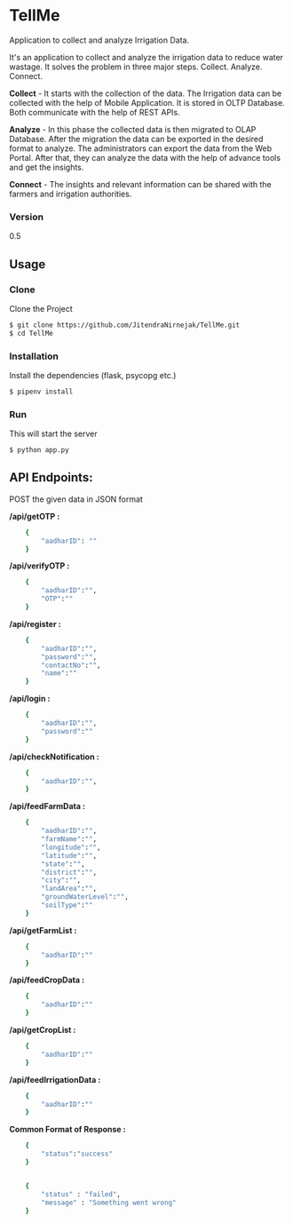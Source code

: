 # TellMe
Application to collect and analyze Irrigation Data.

It's an application to collect and analyze the irrigation data to reduce water wastage. It solves the problem in three major steps. Collect. Analyze. Connect.

**Collect** - It starts with the collection of the data. The Irrigation data can be collected with the help of Mobile Application. It is stored in OLTP Database. Both communicate with the help of REST APIs.

**Analyze** - In this phase the collected data is then migrated to OLAP Database. After the migration the data can be exported in the desired format to analyze. The administrators can export the data from the Web Portal. After that, they can analyze the data with the help of advance tools and get the insights.

**Connect** - The insights and relevant information can be shared with the farmers and irrigation authorities. 

### Version
0.5

## Usage

### Clone
Clone the Project

```sh
$ git clone https://github.com/JitendraNirnejak/TellMe.git
$ cd TellMe
```

### Installation

Install the dependencies (flask, psycopg etc.)

```sh
$ pipenv install
```

### Run

This will start the server

```sh
$ python app.py
```

## API Endpoints:

POST the given data in JSON format

**/api/getOTP :**
```sh
	{
		"aadharID": ""
	}
```


**/api/verifyOTP :**
```sh
	{
		"aadharID":"",
		"OTP":""
	}
```


**/api/register :**
```sh
	{
		"aadharID":"",
		"password":"",
		"contactNo":"",
		"name":""
	}
```


**/api/login :**
```sh
	{
		"aadharID":"",
		"password":""
	}
```


**/api/checkNotification :**
```sh
	{
		"aadharID":"",
	}
```


**/api/feedFarmData :**
```sh
	{
		"aadharID":"",
		"farmName":"",
		"longitude":"",
		"latitude":"",
		"state":"",
		"district":"",
		"city":"",
		"landArea":"",
		"groundWaterLevel":"",
		"soilType":""
	}
```


**/api/getFarmList :**
```sh
	{
		"aadharID":""
	}
```

**/api/feedCropData :**
```sh
	{
		"aadharID":""
	}
```

**/api/getCropList :**
```sh
	{
		"aadharID":""
	}
```

**/api/feedIrrigationData :**
```sh
	{
		"aadharID":""
	}
```


**Common Format of Response :**
```sh
	{
		"status":"success"
	}
```
```sh

	{
		"status" : "failed",
		"message" : "Something went wrong"
	}
```
